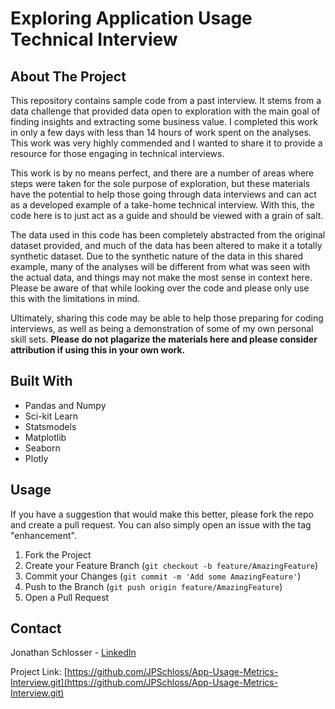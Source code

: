 # Exploring Application Usage Technical Interview

<!-- ABOUT THE PROJECT -->
## About The Project
This repository contains sample code from a past interview. It stems from a data challenge that provided data open to exploration with the main goal of finding insights and extracting some business value. I completed this work in only a few days with less than 14 hours of work spent on the analyses. This work was very highly commended and I wanted to share it to provide a resource for those engaging in technical interviews. 

This work is by no means perfect, and there are a number of areas where steps were taken for the sole purpose of exploration, but these materials have the potential to help those going through data interviews and can act as a developed example of a take-home technical interview. With this, the code here is to just act as a guide and should be viewed with a grain of salt. 

The data used in this code has been completely abstracted from the original dataset provided, and much of the data has been altered to make it a totally synthetic dataset. Due to the synthetic nature of the data in this shared example, many of the analyses will be different from what was seen with the actual data, and things may not make the most sense in context here. Please be aware of that while looking over the code and please only use this with the limitations in mind. 

Ultimately, sharing this code may be able to help those preparing for coding interviews, as well as being a demonstration of some of my own personal skill sets. **Please do not plagarize the materials here and please consider attribution if using this in your own work.**


## Built With

* Pandas and Numpy
* Sci-kit Learn
* Statsmodels
* Matplotlib
* Seaborn
* Plotly

## Usage

If you have a suggestion that would make this better, please fork the repo and create a pull request. You can also simply open an issue with the tag "enhancement".

1. Fork the Project
2. Create your Feature Branch (`git checkout -b feature/AmazingFeature`)
3. Commit your Changes (`git commit -m 'Add some AmazingFeature'`)
4. Push to the Branch (`git push origin feature/AmazingFeature`)
5. Open a Pull Request

## Contact

Jonathan Schlosser - [LinkedIn](https://www.linkedin.com/in/jonathanphilipschlosser/) 

Project Link: [https://github.com/JPSchloss/App-Usage-Metrics-Interview.git](https://github.com/JPSchloss/App-Usage-Metrics-Interview.git)
